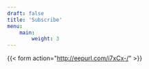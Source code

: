 ```yaml
---
draft: false
title: 'Subscribe'
menu:
    main:
        weight: 3
---
```


{{< form action="http://eepurl.com/i7xCx-/" >}}